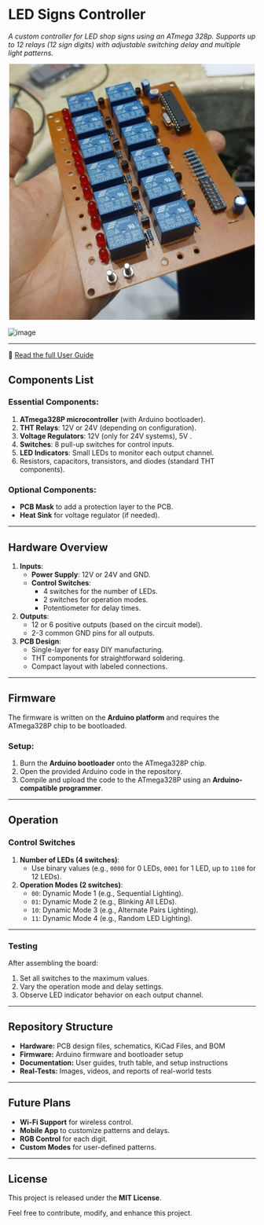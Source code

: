 # LED Signs Controller
_A custom controller for LED shop signs using an ATmega 328p. Supports up to 12 relays (12 sign digits) with adjustable switching delay and multiple light patterns._

<p align="center">
  <img src="docs/images/12-digit-front.jpg" width="500"/>
</p>


<img width="834" height="505" alt="image" src="https://github.com/user-attachments/assets/137302d4-e995-43d3-b651-7d66defc7117" />

---
📄 [Read the full User Guide](docs/User_Guide.pdf)

## Components List  
### Essential Components:  
1. **ATmega328P microcontroller** (with Arduino bootloader).  
2. **THT Relays**: 12V or 24V (depending on configuration).  
3. **Voltage Regulators**: 12V (only for 24V systems), 5V .  
4. **Switches**: 8 pull-up switches for control inputs.  
5. **LED Indicators**: Small LEDs to monitor each output channel.  
6. Resistors, capacitors, transistors, and diodes (standard THT components).  

### Optional Components:  
- **PCB Mask** to add a protection layer to the PCB.  
- **Heat Sink** for voltage regulator (if needed).  

---

## Hardware Overview  
1. **Inputs**:  
   - **Power Supply**: 12V or 24V and GND.  
   - **Control Switches**:  
     - 4 switches for the number of LEDs.  
     - 2 switches for operation modes.  
     - Potentiometer for delay times.  
2. **Outputs**:  
   - 12 or 6 positive outputs (based on the circuit model).  
   - 2-3 common GND pins for all outputs.  
3. **PCB Design**:  
   - Single-layer for easy DIY manufacturing.  
   - THT components for straightforward soldering.  
   - Compact layout with labeled connections.  

---

## Firmware  
The firmware is written on the **Arduino platform** and requires the ATmega328P chip to be bootloaded.  
### Setup:  
1. Burn the **Arduino bootloader** onto the ATmega328P chip.  
2. Open the provided Arduino code in the repository.  
3. Compile and upload the code to the ATmega328P using an **Arduino-compatible programmer**.  

---

## Operation  
### Control Switches  
1. **Number of LEDs (4 switches)**:  
   - Use binary values (e.g., `0000` for 0 LEDs, `0001` for 1 LED, up to `1100` for 12 LEDs).  
2. **Operation Modes (2 switches)**:  
   - `00`: Dynamic Mode 1 (e.g., Sequential Lighting).  
   - `01`: Dynamic Mode 2 (e.g., Blinking All LEDs).  
   - `10`: Dynamic Mode 3 (e.g., Alternate Pairs Lighting).  
   - `11`: Dynamic Mode 4 (e.g., Random LED Lighting).
     
---

### Testing  
After assembling the board:  
1. Set all switches to the maximum values.  
2. Vary the operation mode and delay settings.  
3. Observe LED indicator behavior on each output channel.  

---

## Repository Structure  
- **Hardware:** PCB design files, schematics, KiCad Files, and BOM
- **Firmware:** Arduino firmware and bootloader setup
- **Documentation:** User guides, truth table, and setup instructions
- **Real-Tests:** Images, videos, and reports of real-world tests

---

## Future Plans  
- **Wi-Fi Support** for wireless control.  
- **Mobile App** to customize patterns and delays.  
- **RGB Control** for each digit.  
- **Custom Modes** for user-defined patterns.  

---

## License  
This project is released under the **MIT License**.  

Feel free to contribute, modify, and enhance this project.
